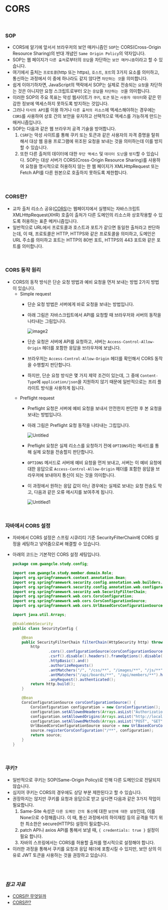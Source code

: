 # CORS

<br>

### SOP

- CORS에 알기에 앞서서 브라우저의 보안 매커니즘인 `SOP`는 CORS(Cross-Origin Resource Sharing)의 반대 개념인 `Same Origin Policy`의 약자입니다.
- SOP는 웹 페이지가 `다른 출처`로부터의 `응답`을 차단하는 `보안 매커니즘`이라고 할 수 있습니다.
- 여기에서 출처는 `프로토콜`(http 또는 https), `호스트`, `포트`의 3가지 요소를 의미하고, 통신하는 과정에서 이 중에 하나라도 같지 않다면 `차단하는 것`을 의미합니다.
- 쉽게 이야기하자면, JavaScript의 맥락에서 SOP는 실제로 전송되는 `요청`을 차단하는 것은 아니지만 요청 스크립트로부터 오는 `응답`을 `차단하는 것`을 의미합니다.
- 이러한 SOP의 주요 목표는 악성 웹사이트가 `쿠키`, `토큰` 또는 `사용자 데이터`와 같은 민감한 정보에 액세스하지 못하도록 방지하는 것입니다.
- 그러나 `타사의 API`를 이용 하거나 `다른 출처의 리소스`에 엑세스해야하는 경우에는 `CORS`를 사용하여 상호 간의 보안을 유지하고 선택적으로 엑세스를 가능하게 만드는 매커니즘입니다.
- SOP는 다음과 같은 웹 브라우저 공격 기술을 방어합니다.
    1. `CSRF`는 악성 사이트를 통해 쿠키 또는 토큰과 같은 사용자의 자격 증명을 탈취해서 대상 웹 응용 프로그램에 위조된 요청을 보내는 것을 의미하는데 이를 방지할 수 있습니다.
    2. 또한 다른 출처의 데이터에 대한 `무단 액세스` 및 `데이터 도난`을 `방지`할 수 있습니다. SOP는 대상 서버가 CORS(Cross-Origin Resource Sharing)를 사용하여 요청을 명시적으로 허용하지 않는 한 웹 페이지가 XMLHttpRequest 또는 Fetch API를 다른 원본으로 호출하지 못하도록 제한합니다.

<br>

### CORS란?

- 교차 출처 리소스 공유([CORS](https://developer.mozilla.org/en-US/docs/Web/HTTP/CORS))는 웹페이지에서 실행되는 자바스크립트 XMLHttpRequest(XHR) 호출이 출처가 다른 도메인의 리소스와 상호작용할 수 있도록 허용하는 표준 메커니즘입니다.
- 일반적으로 URL에서 프로토콜과 호스트과 포트가 같으면 동일한 출처라고 판단하는데, 이 때, 프로토콜은 HTTP, HTTPS와 같은 프로토콜을 의미하고, 도메인은 URL 주소를 의미하고 포트는 HTTP의 80번 포트, HTTPS의 443 포트와 같은 포트를 의미합니다.

<br>

### CORS 동작 원리

- CORS의 동작 방식은 단순 요청 방법과 예비 요청을 먼저 보내는 방법 2가지 방법이 있습니다.
    - Simple request
        - 단순 요청 방법은 서버에게 바로 요청을 보내는 방법입니다.
        - 아래 그림은 자바스크립트에서 API를 요청할 때 브라우저와 서버의 동작을 나타내는 그림입니다.
            
            ![image2](https://github.com/JohnPrk/TIL/assets/88137420/f40831dc-8a37-415e-a82f-99682567f922)
            
        - 단순 요청은 서버에 API를 요청하고, 서버는 `Access-Control-Allow-Origin` 헤더를 포함한 응답을 브라우저에 보냅니다.
        - 브라우저는 `Access-Control-Allow-Origin` 헤더를 확인해서 CORS 동작을 수행할지 판단합니다.
        - 하지만, 단순 요청 방식은 몇 가지 제약 조건이 있는데, 그 중에 `Content-Type`에 `application/json`을 지원하지 않기 때문에 일반적으로는 프리 플라이트 방식을 사용하게 됩니다.
    - Preflight request
        - Preflight 요청은 서버에 예비 요청을 보내서 안전한지 판단한 후 본 요청을 보내는 방법입니다.
        - 아래 그림은 Preflight 요청 동작을 나타내는 그립입니다.
            
            ![Untitled](https://github.com/JohnPrk/TIL/assets/88137420/daef59a4-cdd6-40fe-8532-3c8acb408f6c)


            
        - Preflight 요청은 실제 리소스를 요청하기 전에 `OPTIONS`라는 메서드를 통해 실제 요청을 전송할지 판단합니다.
        - `OPTIONS` 메서드로 서버에 예비 요청을 먼저 보내고, 서버는 이 예비 요청에 대한 응답으로 `Access-Control-Allow-Origin` 헤더를 포함한 응답을 브라우저에 보내야지 통신이 되는 것을 의미합니다.
        - 이 과정에서 원하는 응답 값이 아닌 경우에는 실제로 보내는 요청 전송도 막고, 다음과 같은 오류 메시지를 보여주게 됩니다.
            
            ![Untitled1](https://github.com/JohnPrk/TIL/assets/88137420/e4e184a5-c93d-4d9d-bf3f-2f7efeb7bb6e)

            

<br>

### 자바에서 CORS 설정

- 자바에서 CORS 설정은 스프링 시큐리티 기준 SecurityFilterChain에 CORS 설정을 세팅하고 넣어줌으로써 해결할 수 있습니다.
- 아래의 코드는 기본적인 CORS 설정 세팅입니다.
    
    ```java
    package com.gwangcle.study.config;
    
    import com.gwangcle.study.member.domain.Role;
    import org.springframework.context.annotation.Bean;
    import org.springframework.security.config.annotation.web.builders.HttpSecurity;
    import org.springframework.security.config.annotation.web.configuration.EnableWebSecurity;
    import org.springframework.security.web.SecurityFilterChain;
    import org.springframework.web.cors.CorsConfiguration;
    import org.springframework.web.cors.CorsConfigurationSource;
    import org.springframework.web.cors.UrlBasedCorsConfigurationSource;
    
    import java.util.Arrays;
    
    @EnableWebSecurity
    public class SecurityConfig {
    
        @Bean
        public SecurityFilterChain filterChain(HttpSecurity http) throws Exception {
            http
                    .cors().configurationSource(corsConfigurationSource()).and()
                    .csrf().disable().headers().frameOptions().disable().and()
                    .httpBasic().and()
                    .authorizeRequests()
                    .antMatchers("/", "/css/**", "/images/**", "/js/**", "/h2-console/**", "/api/oauth/**").permitAll()
                    .antMatchers("/api/boards/**", "/api/members/**").hasRole(Role.USER.name())
                    .anyRequest().authenticated();
            return http.build();
        }
    
        @Bean
        CorsConfigurationSource corsConfigurationSource() {
            CorsConfiguration configuration = new CorsConfiguration();
            configuration.setAllowedHeaders(Arrays.asList("Authorization", "Cache-Control", "Content-Type"));
            configuration.setAllowedOrigins(Arrays.asList("http://localhost:3001"));
            configuration.setAllowedMethods(Arrays.asList("POST", "GET"));
            UrlBasedCorsConfigurationSource source = new UrlBasedCorsConfigurationSource();
            source.registerCorsConfiguration("/**", configuration);
            return source;
        }
    }
    ```
    
<br>

### 쿠키?

- 일반적으로 쿠키는 SOP(Same-Origin Policy)로 인해 다른 도메인으로 전달되지 않습니다.
- 심지어 쿠키는 CORS의 경우에도 상당 부분 제한된다고 할 수 있습니다.
- 권장하지는 않지만 쿠키를 요청과 응답으로 받고 싶다면 다음과 같은 3가지 작업이 필요합니다.
    1. Same-Site 속성은 `다른 도메인 간의 통신`에 대한 `보안에 대한 설정`인데, 이를 None으로 수정해줍니다. 이 때, 통신 과정에서의 하이재킹 등의 공격을 막기 위한 최소한은 secure(HTTPS) 설정이 필요합니다.
    2. patch API나 axios API를 통해서 보낼 때, `{ credentials: true }` 설정이 필요 합니다.
    3. 자바의 스프링에서는 CORS를 허용할 출처를 명시적으로 설정해야 합니다.
- 이러한 과정을 통해서 쿠키를 요청과 응답 헤더에 포함시킬 수 있지만, 보안 상의 이유로 JWT 토큰을 사용하는 것을 권장하고 있습니다.

<br>

<br>

### *참고 자료*

- [CORS란 무엇일까](https://github.com/wjdrbs96/Today-I-Learn/blob/master/Network/CORS%EB%9E%80%20%EB%AC%B4%EC%97%87%EC%9D%BC%EA%B9%8C.md)
- [CORS란?](https://beomy.github.io/tech/browser/cors/)

<br>
